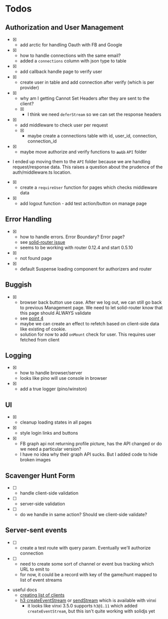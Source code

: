 # Todos

## Authorization and User Management

- [x] - add arctic for handling Oauth with FB and Google
- [x] - how to handle connections with the same email?
  - added a `connections` column with json type to table 
- [x] - add callback handle page to verify user
- [x] - create user in table and add connection after verify (which is per provider)
- [x] - why am I getting Cannot Set Headers after they are sent to the client?
  - [x] - I think we need `deferStream` so we can set the response headers
- [x] - add middleware to check user per request
  - [x] - maybe create a connections table with id, user_id, connection, connection_id
- [x] - maybe move authorize and verify functions to ~~`auth`~~ `API` folder
- I ended up moving them to the `API` folder because we are handling request/response data. This raises a question about the prudence of the auth/middleware.ts location.
- [x] - create a `requireUser` function for pages which checks middleware data
- [x] - add logout function - add test action/button on manage page

## Error Handling

- [x] - how to handle errors. Error Boundary? Error page?
  - see [solid-router issue](https://github.com/solidjs/solid-router/issues/374)
  - seems to be working with router 0.12.4 and start 0.5.10
- [x] - not found page
- [x] - default Suspense loading component for authorizers and router

## Buggish

- [x] - browser back button use case. After we log out, we can still go back to previous Management page. We need to let solid-router know that this page should ALWAYS validate
  - see [point 4](https://github.com/solidjs/solid-router?tab=readme-ov-file#cache)
  - maybe we can create an effect to refetch based on client-side data like existing of cookie. 
  - solution for now to add `onMount` check for user. This requires user fetched from client


## Logging

- [x] - how to handle browser/server
  - looks like pino will use console in browser
- [x] - add a true logger (pino/winston)


## UI

- [x] - cleanup loading states in all pages
- [x] - style login links and buttons 
- [x] - FB graph api not returning profile picture, has the API changed or do we need a particular version?
  - I have no idea why their graph API sucks. But I added code to hide broken images

## Scavenger Hunt Form
- [ ] - handle client-side validation
- [ ] - server-side validation
- [ ] - do we handle in same action? Should we client-side validate?

## Server-sent events

- [ ] - create a test route with query param. Eventually we'll authorize connection
- [ ] - need to create some sort of channel or event bus tracking which URL to emit to
  - for now, it could be a record with key of the game/hunt mapped to list of event streams
- useful docs
  - [creating list of clients](https://digitalocean.com/community/tutorials/nodejs-server-sent-events-build-realtime-app#step-1-building-the-sse-express-backend)
  - [h3 createEventStream](https://h3.unjs.io/utils/advanced#createeventstreamevent-opts) or [sendStream](https://h3.unjs.io/examples/stream-response#send-a-stream) which is available with vinxi
    - it looks like vinxi 3.5.0 supports `h3@1.11` which added `createEventStream`, but this isn't quite working with solidjs yet
